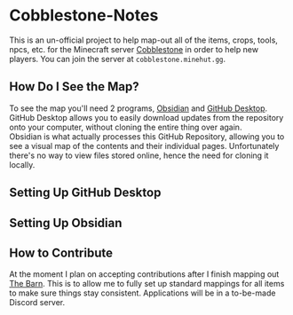 # Cobblestone-Notes

This is an un-official project to help map-out all of the items, crops, tools, npcs, etc. for the Minecraft server <ins>Cobblestone</ins> in order to help new players. You can join the server at `cobblestone.minehut.gg`.

## How Do I See the Map?

To see the map you'll need 2 programs, [Obsidian](https://obsidian.md) and [GitHub Desktop](https://desktop.github.com).  
GitHub Desktop allows you to easily download updates from the repository onto your computer, without cloning the entire thing over again.  
Obsidian is what actually processes this GitHub Repository, allowing you to see a visual map of the contents and their individual pages. Unfortunately there's no way to view files stored online, hence the need for cloning it locally.

## Setting Up GitHub Desktop

## Setting Up Obsidian

## How to Contribute

At the moment I plan on accepting contributions after I finish mapping out <ins>The Barn</ins>. This is to allow me to fully set up standard mappings for all items to make sure things stay consistent. Applications will be in a to-be-made Discord server.
